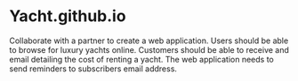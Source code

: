 # Yacht.github.io

Collaborate with a partner to create a web application. Users should be able to browse for luxury yachts online. Customers should be able to receive and email detailing the cost of renting a yacht. The web application needs to send reminders to subscribers email address.
